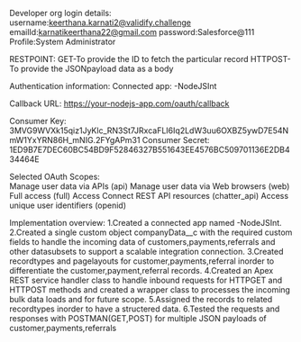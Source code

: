 Developer org login details:
username:keerthana.karnati2@validify.challenge
emailId:karnatikeerthana22@gmail.com
password:Salesforce@111
Profile:System Administrator

RESTPOINT:
GET-To provide the ID to fetch the particular record
HTTPOST-To provide the JSONpayload data as a body

Authentication information:
Connected app: -NodeJSInt

Callback URL:
https://your-nodejs-app.com/oauth/callback

Consumer Key:
3MVG9WVXk15qiz1JyKlc_RN3St7JRxcaFLI6Iq2LdW3uu6OXBZ5ywD7E54NmW1YxYRN86H_mNIG.2FYgAPm31
Consumer Secret:	
1ED9B7E7DEC60BC54BD9F52846327B551643EE4576BC509701136E2DB434464E

Selected OAuth Scopes:	
Manage user data via APIs (api)
Manage user data via Web browsers (web)
Full access (full)
Access Connect REST API resources (chatter_api)
Access unique user identifiers (openid)

Implementation overview:
1.Created a connected app named -NodeJSInt.
2.Created a single custom object companyData__c with the required custom fields to handle the incoming data of customers,payments,referrals and other datasubsets to support a scalable integration connection.
3.Created recordtypes and pagelayouts for customer,payments,referral inorder to differentiate the customer,payment,referral records.
4.Created an Apex REST service handler class to handle inbound requests for HTTPGET and HTTPOST methods and created a wrapper class  to processes the incoming bulk data loads and for future scope.
5.Assigned the records to related recordtypes inorder to have a structered data.
6.Tested the requests and responses with POSTMAN(GET,POST) for multiple JSON payloads of customer,payments,referrals
